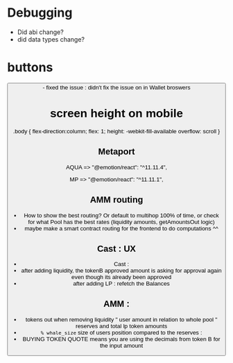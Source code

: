 # Debugging

- Did abi change?
- did data types change?

# buttons

<button type="button"> - fixed the issue : didn't fix the issue on in Wallet broswers

# screen height on mobile

.body {
flex-direction:column;
flex: 1;
height: -webkit-fill-available
overflow: scroll
}

## Metaport

AQUA => "@emotion/react": "^11.11.4",

MP => "@emotion/react": "^11.11.1",

## AMM routing

- How to show the best routing? Or default to multihop 100% of time, or check for what Pool has the best rates (liquidity amounts, getAmountsOut logic)
- maybe make a smart contract routing for the frontend to do computations ^^

## Cast : UX

- Cast :
- after adding liquidity, the tokenB approved amount is asking for approval again even though its already been approved
- after adding LP : refetch the Balances

## AMM :

- tokens out when removing liquidity " user amount in relation to whole pool " reserves and total lp token amounts
- `% whale_size` size of users position compared to the reserves :
- BUYING TOKEN QUOTE means you are using the decimals from token B for the input amount

